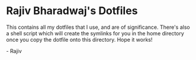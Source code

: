 # Rajiv Bharadwaj's Dotfiles

This contains all my dotfiles that I use, and are of significance.
There's also a shell script which will create the symlinks for you in the home directory
once you copy the dotfile onto this directory. 
Hope it works!

\- Rajiv
